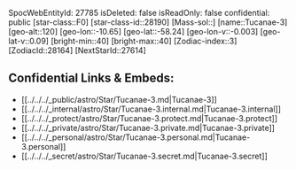 ﻿---
location: [-58.24,-10.65,120]
type: Station
tags:
- astro/Star

---
SpocWebEntityId: 27785
isDeleted: false
isReadOnly: false
confidential: public
[star-class::F0]
[star-class-id::28190]
[Mass-sol::]
[name::Tucanae-3]
[geo-alt::120]
[geo-lon::-10.65]
[geo-lat::-58.24]
[geo-lon-v::-0.003]
[geo-lat-v::0.09]
[bright-min::40]
[bright-max::40]
[Zodiac-index::3]
[ZodiacId::28164]
[NextStarId::27614]



## Confidential Links & Embeds: 
- [[../../../_public/astro/Star/Tucanae-3.md|Tucanae-3]] 
- [[../../../_internal/astro/Star/Tucanae-3.internal.md|Tucanae-3.internal]] 
- [[../../../_protect/astro/Star/Tucanae-3.protect.md|Tucanae-3.protect]] 
- [[../../../_private/astro/Star/Tucanae-3.private.md|Tucanae-3.private]] 
- [[../../../_personal/astro/Star/Tucanae-3.personal.md|Tucanae-3.personal]] 
- [[../../../_secret/astro/Star/Tucanae-3.secret.md|Tucanae-3.secret]] 
